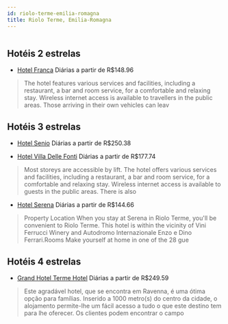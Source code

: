 ```yaml
---
id: riolo-terme-emilia-romagna
title: Riolo Terme, Emilia-Romagna
---
```


<center><img src="https://assets.cosmos-data.com/55/060e40c2ba83ddbd8b07fbc3dbfc7dee/2332974.jpg" alt="" /></center>


## Hotéis 2 estrelas

-    [Hotel Franca](https://www.hurb.com/hoteis/riolo-terme/hotel-franca-JNP-JP927928?cmp=18055) Diárias a partir de R$148.96
   > The hotel features various services and facilities, including a restaurant, a bar and room service, for a comfortable and relaxing stay. Wireless internet access is available to travellers in the public areas. Those arriving in their own vehicles can leav

## Hotéis 3 estrelas

-    [Hotel Senio](https://www.hurb.com/hoteis/riolo-terme/hotel-senio-JNP-JP214082?cmp=18055) Diárias a partir de R$250.38
   > 
-    [Hotel Villa Delle Fonti](https://www.hurb.com/hoteis/riolo-terme/hotel-villa-delle-fonti-JNP-JP274804?cmp=18055) Diárias a partir de R$177.74
   > Most storeys are accessible by lift. The hotel offers various services and facilities, including a restaurant, a bar and room service, for a comfortable and relaxing stay. Wireless internet access is available to guests in the public areas. There is also 
-    [Hotel Serena](https://www.hurb.com/hoteis/riolo-terme/hotel-serena-JNP-JP887742?cmp=18055) Diárias a partir de R$144.66
   > Property Location When you stay at Serena in Riolo Terme, you&apos;ll be convenient to Riolo Terme. This hotel is within the vicinity of Vini Ferrucci Winery and Autodromo Internazionale Enzo e Dino Ferrari.Rooms Make yourself at home in one of the 28 gue

## Hotéis 4 estrelas

-    [Grand Hotel Terme Hotel](https://www.hurb.com/hoteis/riolo-terme/grand-hotel-terme-hotel-JNP-JP786693?cmp=18055) Diárias a partir de R$249.59
   > Este agradável hotel, que se encontra em Ravenna, é uma ótima opção para famílias. Inserido a 1000 metro(s) do centro da cidade, o alojamento permite-lhe um fácil acesso a tudo o que este destino tem para lhe oferecer. Os clientes podem encontrar o campo 
